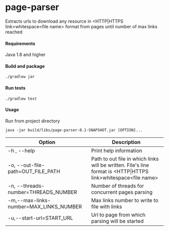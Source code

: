 # page-parser
Extracts urls to download any resource in \<HTTP\|HTTPS link\>whitespace\<file name\> format from pages until number of max links reached

#### Requirements
Java 1.8 and higher

#### Build and package
```
./gradlew jar
```
#### Run tests
```
./gradlew test
```

#### Usage 
Run from project directory
```
java -jar build/libs/page-parser-0.1-SNAPSHOT.jar [OPTION]...
```

Option | Description |
-------| ----------- |
-h , --help | Print help information
-o, --out-file-path=OUT_FILE_PATH  | Path to out file in which links will be written. File's line format is \<HTTP\|HTTPS link\>whitespace\<file name\>
-n, --threads-number=THREADS_NUMBER | Number of threads for concurrent pages parsing
-m,--max-links-number=MAX_LINKS_NUMBER | Max links number to write to file with links
-u,--start-url=START_URL | Url to page from which parsing will be started

